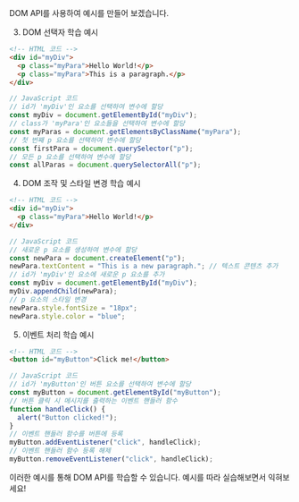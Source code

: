 DOM API를 사용하여 예시를 만들어 보겠습니다.

3. DOM 선택자 학습 예시

```html
<!-- HTML 코드 -->
<div id="myDiv">
  <p class="myPara">Hello World!</p>
  <p class="myPara">This is a paragraph.</p>
</div>
```

```javascript
// JavaScript 코드
// id가 'myDiv'인 요소를 선택하여 변수에 할당
const myDiv = document.getElementById("myDiv");
// class가 'myPara'인 요소들을 선택하여 변수에 할당
const myParas = document.getElementsByClassName("myPara");
// 첫 번째 p 요소를 선택하여 변수에 할당
const firstPara = document.querySelector("p");
// 모든 p 요소를 선택하여 변수에 할당
const allParas = document.querySelectorAll("p");
```


4. DOM 조작 및 스타일 변경 학습 예시

```html
<!-- HTML 코드 -->
<div id="myDiv">
  <p class="myPara">Hello World!</p>
</div>
```

```javascript
// JavaScript 코드
// 새로운 p 요소를 생성하여 변수에 할당
const newPara = document.createElement("p");
newPara.textContent = "This is a new paragraph."; // 텍스트 콘텐츠 추가
// id가 'myDiv'인 요소에 새로운 p 요소를 추가
const myDiv = document.getElementById("myDiv");
myDiv.appendChild(newPara);
// p 요소의 스타일 변경
newPara.style.fontSize = "18px";
newPara.style.color = "blue";
```

5. 이벤트 처리 학습 예시

```html
<!-- HTML 코드 -->
<button id="myButton">Click me!</button>
```

```javascript
// JavaScript 코드
// id가 'myButton'인 버튼 요소를 선택하여 변수에 할당
const myButton = document.getElementById("myButton");
// 버튼 클릭 시 메시지를 출력하는 이벤트 핸들러 함수
function handleClick() {
  alert("Button clicked!");
}
// 이벤트 핸들러 함수를 버튼에 등록
myButton.addEventListener("click", handleClick);
// 이벤트 핸들러 함수 등록 해제
myButton.removeEventListener("click", handleClick);
```

이러한 예시를 통해 DOM API를 학습할 수 있습니다. 예시를 따라 실습해보면서 익혀보세요!
